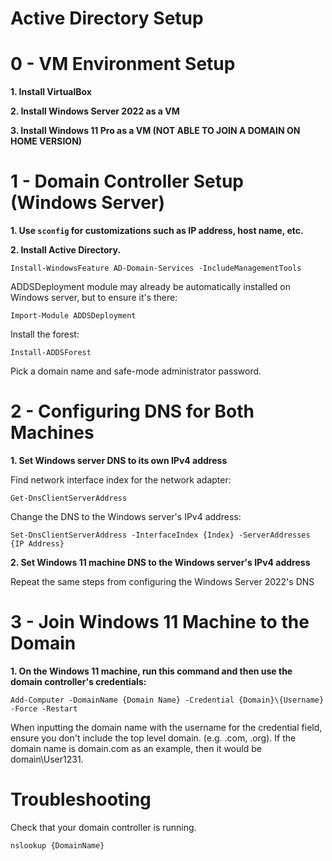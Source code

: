 # Active Directory Setup

# 0 - VM Environment Setup

**1. Install VirtualBox**

**2. Install Windows Server 2022 as a VM**

**3. Install Windows 11 Pro as a VM (NOT ABLE TO JOIN A DOMAIN ON HOME VERSION)**

# 1 - Domain Controller Setup (Windows Server)

**1. Use `sconfig` for customizations such as IP address, host name, etc.**

**2. Install Active Directory.**
```shell
Install-WindowsFeature AD-Domain-Services -IncludeManagementTools
```

ADDSDeployment module may already be automatically installed on Windows server, but to ensure it's there:
```shell
Import-Module ADDSDeployment
```

Install the forest:
```shell
Install-ADDSForest
```
Pick a domain name and safe-mode administrator password.

# 2 - Configuring DNS for Both Machines

**1. Set Windows server DNS to its own IPv4 address**

Find network interface index for the network adapter:
```shell
Get-DnsClientServerAddress
```

Change the DNS to the Windows server's IPv4 address:
```shell
Set-DnsClientServerAddress -InterfaceIndex {Index} -ServerAddresses {IP Address}
```

**2. Set Windows 11 machine DNS to the Windows server's IPv4 address**

Repeat the same steps from configuring the Windows Server 2022's DNS

# 3 - Join Windows 11 Machine to the Domain

**1. On the Windows 11 machine, run this command and then use the domain controller's credentials:**
```shell
Add-Computer -DomainName {Domain Name} -Credential {Domain}\{Username} -Force -Restart
```
When inputting the domain name with the username for the credential field, ensure you don't include the top level domain. (e.g. .com, .org). If the domain name is domain.com as an example, then it would be domain\User1231.

# Troubleshooting

Check that your domain controller is running.
```shell
nslookup {DomainName}
```

